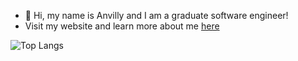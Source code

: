 - 👋 Hi, my name is Anvilly and I am a graduate software engineer!
- Visit my website and learn more about me [here](https://zhua633.github.io/my-website-v2/)

![Top Langs](https://github-readme-stats.vercel.app/api/top-langs/?username=zhua633&layout=compact)

<!---
zhua633/zhua633 is a ✨ special ✨ repository because its `README.md` (this file) appears on your GitHub profile.
You can click the Preview link to take a look at your changes.
--->
